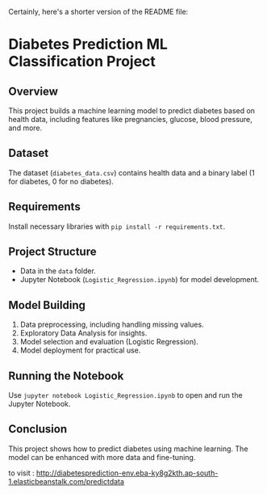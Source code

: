 Certainly, here's a shorter version of the README file:

# Diabetes Prediction ML Classification Project

## Overview
This project builds a machine learning model to predict diabetes based on health data, including features like pregnancies, glucose, blood pressure, and more.

## Dataset
The dataset (`diabetes_data.csv`) contains health data and a binary label (1 for diabetes, 0 for no diabetes).

## Requirements
Install necessary libraries with `pip install -r requirements.txt`.

## Project Structure
- Data in the `data` folder.
- Jupyter Notebook (`Logistic_Regression.ipynb`) for model development.

## Model Building
1. Data preprocessing, including handling missing values.
2. Exploratory Data Analysis for insights.
3. Model selection and evaluation (Logistic Regression).
4. Model deployment for practical use.

## Running the Notebook
Use `jupyter notebook Logistic_Regression.ipynb` to open and run the Jupyter Notebook.

## Conclusion
This project shows how to predict diabetes using machine learning. The model can be enhanced with more data and fine-tuning.

to visit : http://diabetesprediction-env.eba-ky8g2kth.ap-south-1.elasticbeanstalk.com/predictdata


